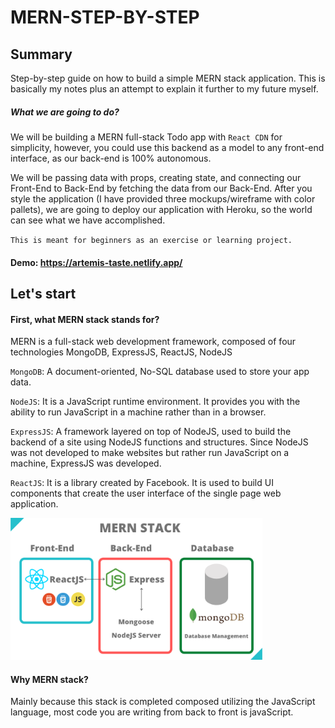 # MERN-STEP-BY-STEP

## Summary

Step-by-step guide on how to build a simple MERN stack application. This is basically my notes plus an attempt to explain it further to my future myself.

##### What we are going to do?

We will be building a MERN full-stack Todo app with `React CDN` for simplicity, however, you could use this backend as a model to any front-end interface, as our back-end is 100% autonomous.

We will be passing data with props, creating state, and connecting our Front-End to Back-End by fetching the data from our Back-End. After you style the application (I have provided three mockups/wireframe with color pallets), we are going to deploy our application with Heroku, so the world can see what we have accomplished.

`This is meant for beginners as an exercise or learning project.`

#### Demo: https://artemis-taste.netlify.app/

## Let's start

#### First, what MERN stack stands for?

MERN is a full-stack web development framework, composed of four technologies MongoDB, ExpressJS, ReactJS, NodeJS

`MongoDB`: A document-oriented, No-SQL database used to store your app data.

`NodeJS`: It is a JavaScript runtime environment. It provides you with the ability to run JavaScript in a machine rather than in a browser.

`ExpressJS`: A framework layered on top of NodeJS, used to build the backend of a site using NodeJS functions and structures. Since NodeJS was not developed to make websites but rather run JavaScript on a machine, ExpressJS was developed.

`ReactJS`: It is a library created by Facebook. It is used to build UI components that create the user interface of the single page web application.

<img src="src/MERN.png" width="80%" >

#### Why MERN stack?

Mainly because this stack is completed composed utilizing the JavaScript language, most code you are writing from back to front is javaScript.



